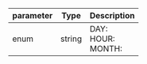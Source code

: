 | parameter | Type | Description |
| ----------- | ----------- |----------- |
| enum  |  string  | DAY: <br/>HOUR: <br/>MONTH:   |